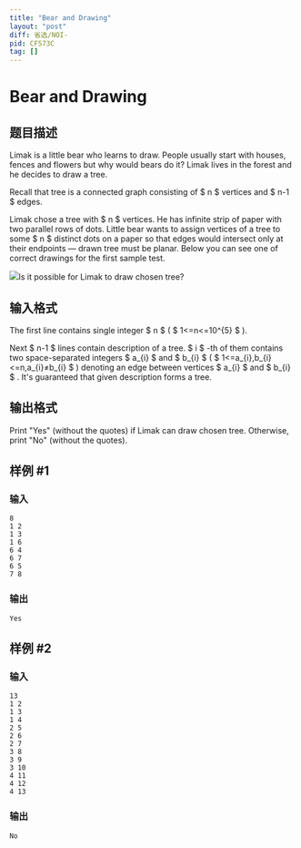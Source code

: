 ```yaml
---
title: "Bear and Drawing"
layout: "post"
diff: 省选/NOI-
pid: CF573C
tag: []
---
```


# Bear and Drawing

## 题目描述

Limak is a little bear who learns to draw. People usually start with houses, fences and flowers but why would bears do it? Limak lives in the forest and he decides to draw a tree.

Recall that tree is a connected graph consisting of $ n $ vertices and $ n-1 $ edges.

Limak chose a tree with $ n $ vertices. He has infinite strip of paper with two parallel rows of dots. Little bear wants to assign vertices of a tree to some $ n $ distinct dots on a paper so that edges would intersect only at their endpoints — drawn tree must be planar. Below you can see one of correct drawings for the first sample test.

 ![](https://cdn.luogu.com.cn/upload/vjudge_pic/CF573C/3e1f6bfb27269bc2d4c98e1421026d340bfdb0da.png)Is it possible for Limak to draw chosen tree?

## 输入格式

The first line contains single integer $ n $ ( $ 1<=n<=10^{5} $ ).

Next $ n-1 $ lines contain description of a tree. $ i $ -th of them contains two space-separated integers $ a_{i} $ and $ b_{i} $ ( $ 1<=a_{i},b_{i}<=n,a_{i}≠b_{i} $ ) denoting an edge between vertices $ a_{i} $ and $ b_{i} $ . It's guaranteed that given description forms a tree.

## 输出格式

Print "Yes" (without the quotes) if Limak can draw chosen tree. Otherwise, print "No" (without the quotes).

## 样例 #1

### 输入

```
8
1 2
1 3
1 6
6 4
6 7
6 5
7 8

```

### 输出

```
Yes

```

## 样例 #2

### 输入

```
13
1 2
1 3
1 4
2 5
2 6
2 7
3 8
3 9
3 10
4 11
4 12
4 13

```

### 输出

```
No

```

